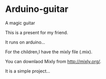 # Arduino-guitar
A magic guitar

This is a present for my friend.

It runs on arduino...

For the children,I have the mixly file (.mix).

You can downlaod Mixly from http://mixly.org/.

It is a simple project...
